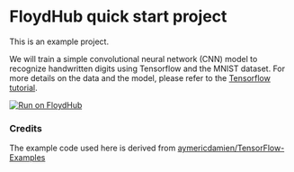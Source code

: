 # FloydHub quick start project

This is an example project. 

We will train a simple convolutional neural network (CNN) model to recognize handwritten digits using Tensorflow and the MNIST dataset. For more details on the data and the model, please refer to the [Tensorflow tutorial](https://www.tensorflow.org/get_started/mnist/pros).

[![Run on FloydHub](https://static.floydhub.com/button/button-small.svg)](https://floydhub.com/run?template=https://github.com/floydhub/mnist-demo)

### Credits

The example code used here is derived from [aymericdamien/TensorFlow-Examples](https://github.com/aymericdamien/TensorFlow-Examples)
